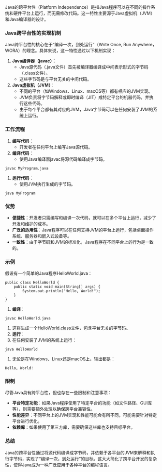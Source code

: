 Java的跨平台性（Platform Independence）是指Java程序可以在不同的操作系统和硬件平台上运行，而无需修改代码。这一特性主要源于Java虚拟机（JVM）和Java编译器的设计。
### Java跨平台性的实现机制
Java跨平台性的核心在于“编译一次，到处运行”（Write Once, Run Anywhere，WORA）的理念。具体来说，这一特性通过以下机制实现：

1. **Java编译器（javac）**：
   - Java源代码（.java文件）首先被编译器编译成中间表示形式的字节码（.class文件）。
   - 这些字节码是与平台无关的中间代码。
2. **Java虚拟机（JVM）**：
   - 不同的平台（如Windows、Linux、macOS等）都有相应的JVM实现。
   - JVM负责将字节码解释或即时编译（JIT）成特定平台的机器代码，并执行这些代码。
   - 由于每个平台都有其对应的JVM，Java字节码可以在任何安装了JVM的系统上运行。
### 工作流程

1. **编写代码**：
   - 开发者在任何平台上编写Java源代码。
2. **编译代码**：
   - 使用Java编译器javac将源代码编译成字节码。
```
javac MyProgram.java
```

1. **运行代码**：
   - 使用JVM执行生成的字节码。
```
java MyProgram
```
### 优势

- **便捷性**：开发者只需编写和编译一次代码，就可以在多个平台上运行，减少了开发和维护的成本。
- **广泛的适用性**：Java程序可以在任何支持JVM的平台上运行，包括桌面操作系统、服务器和嵌入式设备等。
- **一致性**：由于字节码和JVM的标准化，Java程序在不同平台上的行为是一致的。
### 示例
假设有一个简单的Java程序HelloWorld.java：
```
public class HelloWorld {
    public static void main(String[] args) {
        System.out.println("Hello, World!");
    }
}
```

1. **编译**：
```
javac HelloWorld.java
```

1. 这将生成一个HelloWorld.class文件，包含平台无关的字节码。
2. **运行**：
3. 在任何安装了JVM的系统上运行：
```
java HelloWorld
```

1. 无论是在Windows、Linux还是macOS上，输出都是：
```
Hello, World!
```
### 限制
尽管Java具有跨平台性，但也存在一些限制和注意事项：

- **平台特定功能**：如果Java程序使用了特定平台的功能（如文件路径、GUI库等），则需要额外处理以确保跨平台兼容性。
- **性能差异**：不同平台上的JVM实现和性能可能会有所不同，可能需要针对特定平台进行优化。
- **依赖库**：如果使用了第三方库，需要确保这些库也支持目标平台。
### 总结
Java的跨平台性通过将源代码编译成字节码，并依赖于各平台的JVM来解释和执行字节码，实现了“编译一次，到处运行”的目标。这大大简化了跨平台开发的复杂性，使得Java成为一种广泛应用于各种平台的编程语言。
